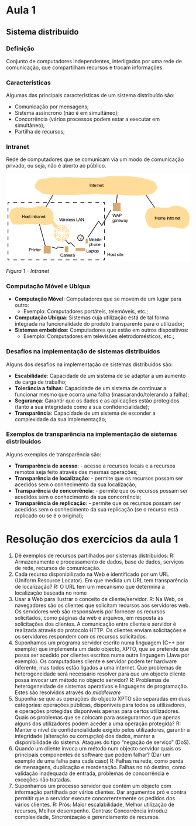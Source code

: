 # Aula 1

## Sistema distribuído

### Definição
Conjunto de computadores independentes, interligados por uma rede de comunicação, que compartilham recursos e trocam informações.

### Características
Algumas das principais características de um sistema distribuído são:
 - Comunicação por mensagens;
 - Sistema assíncrono (não é em simultâneo);
 - Concorrência (vários processos podem estar a executar em simultâneo);
 - Partilha de recursos;

### Intranet
Rede de computadores que se comunicam via um modo de comunicação privado, ou seja, não é aberto ao público.

![](Imagens/intranet.png)

*Figura 1 - Intranet*

### Computação Móvel e Ubíqua
- **Computação Móvel**: Computadores que se movem de um lugar para outro:
   - Exemplo: Computadores portáteis, telemóveis, etc.;
- **Computação Ubíqua**: Sistemas cuja utilização está de tal forma integrada na funcionalidade do produto transparente para o utilizador;
- **Sistemas embebidos**: Computadores que estão em outros dispositivos:
   - Exemplo: Computadores em televisões eletrodomésticos, etc.;


### Desafios na implementação de sistemas distribuídos
Alguns dos desafios na implementação de sistemas distribuídos são:
 - **Escabilidade**: Capacidade de um sistema de se adaptar a um aumento de carga de trabalho;
 - **Tolerância a falhas**: Capacidade de um sistema de continuar a funcionar mesmo que ocorra uma falha (mascarando/tolerando a falha);
 - **Segurança**: Garantir que os dados e as aplicações estão protegidos (tanto a sua integridade como a sua confidencialidade);
 - **Transparência**: Capacidade de um sistema de esconder a complexidade da sua implementação;

### Exemplos de transparência na implementação de sistemas distribuídos
Alguns exemplos de transparência são:
 - **Transparência de acesso**: - acesso a recursos locais e a recursos remotos seja feito através das mesmas operações;
 - **Transparência de localização**: - permite que os recursos possam ser acedidos sem o conhecimento da sua localização;
 - **Transparência de concorrência**: - permite que os recursos possam ser acedidos sem o conhecimento da sua concorrência;
 - **Transparência de replicação**: - permite que os recursos possam ser acedidos sem o conhecimento da sua replicação (se o recurso está replicado ou se é o original);

# Resolução dos exercícios da aula 1
1. Dê exemplos de recursos partilhados por sistemas distribuídos:
   R: Armazenamento e processamento de dados, base de dados, serviços de rede, recursos de comunicação.
2. Cada recurso disponibilizado na Web é identificado por um URL (Uniform Resource Locator). Em que medida um URL tem transparência de localização?
   R: O URL tem um mecanismo que determina a localização baseada no nome
3. Usar a Web para ilustrar o conceito de cliente/servidor.
   R: Na Web, os navegadores são os clientes que solicitam recursos aos servidores web. Os servidores web são responsáveis por fornecer os recursos solicitados, como páginas da web e arquivos, em resposta às solicitações dos clientes. A comunicação entre cliente e servidor é realizada através do protocolo HTTP. Os clientes enviam solicitações e os servidores respondem com os recursos solicitados.
4. Suponhamos um programa servidor escrito numa linguagem (C++ por exemplo) que implementa um dado objecto, XPTO, que se pretende que possa ser acedido por clientes escritos numa outra linguagem (Java por exemplo). Os computadores cliente e servidor podem ter hardware diferente, mas todos estão ligados a uma internet. Que problemas de heterogeneidade será necessário resolver para que um objecto cliente possa invocar um método no objecto servidor?
   R: Problemas de heterogeneidade de sistemas operativos e linguagens de programação. Estes são resolvidos através do *middleware*
5. Suponha-se que as operações do objecto XPTO são separadas em duas categorias: operações públicas, disponíveis para todos os utilizadores, e operações protegidas disponíveis apenas para certos utilizadores. Quais os problemas que se colocam para assegurarmos que apenas alguns dos utilizadores podem aceder a uma operação protegida?
   R: Manter o nível de confidencialidade exigido pelos utilizadores, garantir a integridade (alteração ou corrupção) dos dados, manter a disponibilidade do sistema. Ataques do tipo “negação de serviço” (DoS).
6. Quando um cliente invoca um método num objecto servidor quais os principais componentes de software que podem falhar? (Dar um exemplo de uma falha para cada caso)
   R: Falhas na rede, como perda de mensagens, duplicação e reordenação. Falhas no nó destino, como validação inadequada de entrada, problemas de concorrência e exceções não tratadas.
7. Suponhamos um processo servidor que contém um objecto com informação partilhada por vários clientes. Dar argumentos pró e contra permitir que o servidor execute concorrentemente os pedidos dos vários clientes.
   R: Prós: Maior escalabilidade, Melhor utilização de recursos, Melhor desempenho. Contras: Concorrência introduz complexidade, Sincronização e gerenciamento de recursos.
